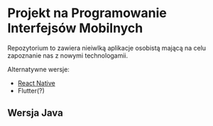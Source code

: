 # Projekt na Programowanie Interfejsów Mobilnych
Repozytorium to zawiera nieiwlką aplikacje osobistą mającą na celu zapoznanie nas z nowymi technologamii.

Alternatywne wersje:
* [React Native](https://github.com/AdamStudies-PWR/ProjektowanieInterfejsowMobilnych/tree/React)
* Flutter(?)
## Wersja Java

